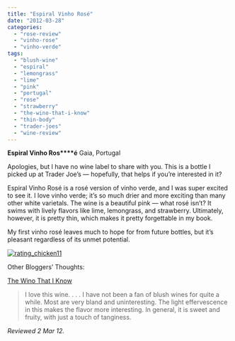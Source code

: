 ```yaml
---
title: "Espiral Vinho Rosé"
date: "2012-03-28"
categories: 
  - "rose-review"
  - "vinho-rose"
  - "vinho-verde"
tags: 
  - "blush-wine"
  - "espiral"
  - "lemongrass"
  - "lime"
  - "pink"
  - "portugal"
  - "rose"
  - "strawberry"
  - "the-wino-that-i-know"
  - "thin-body"
  - "trader-joes"
  - "wine-review"
---
```


**Espiral Vinho Ros****é** Gaia, Portugal

Apologies, but I have no wine label to share with you. This is a bottle I picked up at Trader Joe’s — hopefully, that helps if you’re interested in it?

Espiral Vinho Rosé is a rosé version of vinho verde, and I was super excited to see it. I love vinho verde; it’s so much drier and more exciting than many other white varietals. The wine is a beautiful pink — what rosé isn’t? It swims with lively flavors like lime, lemongrass, and strawberry. Ultimately, however, it is pretty thin, which makes it pretty forgettable in my book.

My first vinho rosé leaves much to hope for from future bottles, but it’s pleasant regardless of its unmet potential.

[![](http://s3.amazonaws.com/thegourmez-wpmedia/2009/02/rating_chicken11.gif "rating_chicken11")](http://s3.amazonaws.com/thegourmez-wpmedia/2009/02/rating_chicken11.gif)

Other Bloggers’ Thoughts:

[The Wino That I Know](http://thewinothatiknow.blogspot.com/2012/02/espiral-vinho-rose.html)

> I love this wine. . . . I have not been a fan of blush wines for quite a while. Most are very bland and uninteresting. The light effervescence in this makes the flavor more interesting. In general, it is sweet and fruity, with just a touch of tanginess.

_Reviewed 2 Mar 12._
